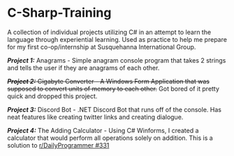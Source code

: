 # C-Sharp-Training
A collection of individual projects utilizing C# in an attempt to learn the language through experiential learning. Used as practice to help me prepare for my first co-op/internship at Susquehanna International Group.

**_Project 1:_** Anagrams - Simple anagram console program that takes 2 strings and tells the user if they are anagrams of each other.

~~**_Project 2:_** Gigabyte Converter - A Windows Form Application that was supposed to convert units of memory to each other.~~ Got bored of it pretty quick and dropped this project.

**_Project 3:_** Discord Bot - .NET Discord Bot that runs off of the console. Has neat features like creating twitter links and creating dialogue.

**_Project 4:_** The Adding Calculator - Using C# Winforms, I created a calculator that would perform all operations solely on addition. This is a solution to [r/DailyProgrammer #331]



[r/DailyProgrammer #331]: https://www.reddit.com/r/dailyprogrammer/comments/6ze9z0/20170911_challenge_331_easy_the_adding_calculator/
